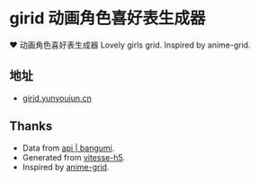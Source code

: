 # girid 动画角色喜好表生成器

❤ 动画角色喜好表生成器 Lovely girls grid. Inspired by anime-grid.

## 地址

- [girid.yunyoujun.cn](https://girid.yunyoujun.cn)

## Thanks

- Data from [api | bangumi](https://bangumi.github.io/api/#/).
- Generated from [vitesse-h5](https://github.com/YunYouJun/vitesse-h5).
- Inspired by [anime-grid](https://github.com/itorr/anime-grid).

